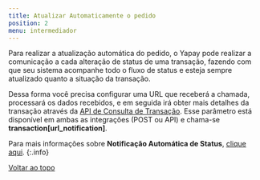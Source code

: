 ```yaml
---
title: Atualizar Automaticamente o pedido
position: 2
menu: intermediador
---
```


Para realizar a atualização automática do pedido, o Yapay pode realizar a comunicação a cada alteração de status de uma transação, fazendo com que seu sistema acompanhe todo o fluxo de status e esteja sempre atualizado quanto a situação da transação.

Dessa forma você precisa configurar uma URL que receberá a chamada, processará os dados recebidos, e em seguida irá obter mais detalhes da transação através da <a href="/intermediador/apis/#api-consulta-transacao" target="_blank" class="linkPadraoVerde">API de Consulta de Transação</a>. Esse parâmetro está disponível em ambas as integrações (POST ou API) e chama-se **transaction[url_notification]**.


Para mais informações sobre **Notificação Automática de Status**, <a href="/intermediador/notificacao-automatica-status/" target="_blank" class="linkPadraoVerde">clique aqui</a>.
{:.info}



<div class="voltar-ao-topo"><a href="#"><i class="fa fa-arrow-up" aria-hidden="true"></i>Voltar ao topo</a></div>